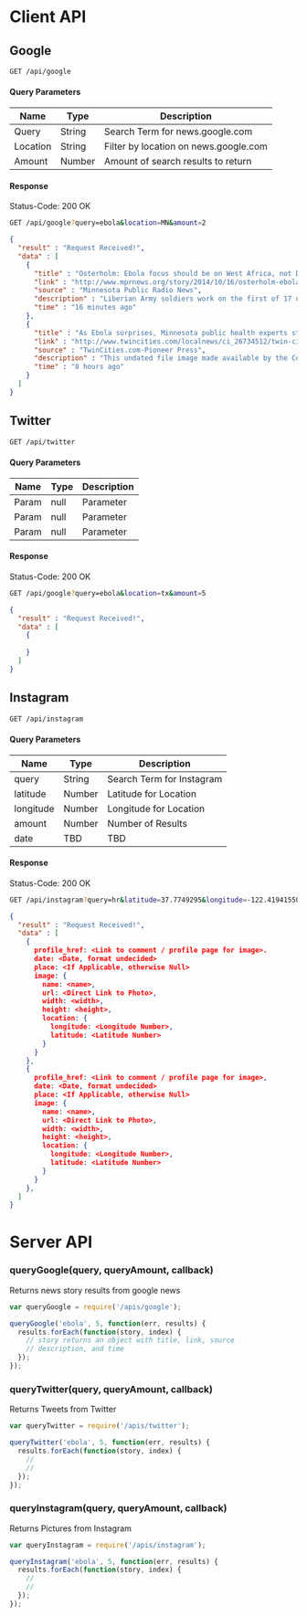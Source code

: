 <!-- Use http://www.tablesgenerator.com/markdown_tables to build tables  -->
# Client API 

## Google

```sh
GET /api/google
```

#### Query Parameters

| Name     | Type   | Description                           |
|----------|--------|---------------------------------------|
| Query    | String | Search Term for news.google.com       |
| Location | String | Filter by location on news.google.com |
| Amount   | Number | Amount of search results to return    |

#### Response

Status-Code: 200 OK

```sh
GET /api/google?query=ebola&location=MN&amount=2
```

```json
{
  "result" : "Request Received!",
  "data" : [
    {
      "title" : "Osterholm: Ebola focus should be on West Africa, not Dallas",
      "link" : "http://www.mprnews.org/story/2014/10/16/osterholm-ebola",
      "source" : "Minnesota Public Radio News‎",
      "description" : "Liberian Army soldiers work on the first of 17 new Ebola treatment center on Wednesday in Tubmanburg, Liberia. John Moore / Getty Images ...",
      "time" : "16 minutes ago"
    },
    { 
      "title" : "As Ebola surprises, Minnesota public health experts step up ...",
      "link" : "http://www.twincities.com/localnews/ci_26734512/twin-cities-public-health-professionals-prep-ebola",
      "source" : "TwinCities.com-Pioneer Press‎",
      "description" : "This undated file image made available by the Centers for Disease Control (CDC) shows the Ebola virus. (AP Photo/Centers for Disease ...",
      "time" : "8 hours ago"
    }
  ]
}
```

## Twitter

```sh
GET /api/twitter
```

#### Query Parameters

| Name  | Type | Description |
|-------|------|-------------|
| Param | null | Parameter   |
| Param | null | Parameter   |
| Param | null | Parameter   |

#### Response

Status-Code: 200 OK

```sh
GET /api/google?query=ebola&location=tx&amount=5
```

```json
{
  "result" : "Request Received!",
  "data" : [
    {
      
    }
  ]
}
```

## Instagram

```sh
GET /api/instagram
```

#### Query Parameters

| Name      | Type   | Description               |
|-----------|--------|---------------------------|
| query     | String | Search Term for Instagram |
| latitude  | Number | Latitude for Location     |
| longitude | Number | Longitude for Location    |
| amount    | Number | Number of Results         |
| date      | TBD    | TBD                       |

#### Response

Status-Code: 200 OK

```sh
GET /api/instagram?query=hr&latitude=37.7749295&longitude=-122.41941550000001&date=TBD&amount=2
```

```json
{
  "result" : "Request Received!",
  "data" : [
    {
      profile_href: <Link to comment / profile page for image>.
      date: <Date, format undecided>
      place: <If Applicable, otherwise Null>
      image: {
        name: <name>,
        url: <Direct Link to Photo>,
        width: <width>,
        height: <height>,
        location: {
          longitude: <Longitude Number>,
          latitude: <Latitude Number>
        }
      }
    },
    {
      profile_href: <Link to comment / profile page for image>,
      date: <Date, format undecided>
      place: <If Applicable, otherwise Null>
      image: {
        name: <name>,
        url: <Direct Link to Photo>,
        width: <width>,
        height: <height>,
        location: {
          longitude: <Longitude Number>,
          latitude: <Latitude Number>
        }
      }
    },
  ]
}
```

# Server API

### queryGoogle(query, queryAmount, callback)

Returns news story results from google news
```js
var queryGoogle = require('/apis/google');

queryGoogle('ebola', 5, function(err, results) {
  results.forEach(function(story, index) {
    // story returns an object with title, link, source
    // description, and time 
  });
});
```

### queryTwitter(query, queryAmount, callback)

Returns Tweets from Twitter

```js
var queryTwitter = require('/apis/twitter');

queryTwitter('ebola', 5, function(err, results) {
  results.forEach(function(story, index) {
    // 
    //
  });
});
```

### queryInstagram(query, queryAmount, callback)

Returns Pictures from Instagram

```js
var queryInstagram = require('/apis/instagram');

queryInstagram('ebola', 5, function(err, results) {
  results.forEach(function(story, index) {
    //
    //
  });
});
```
